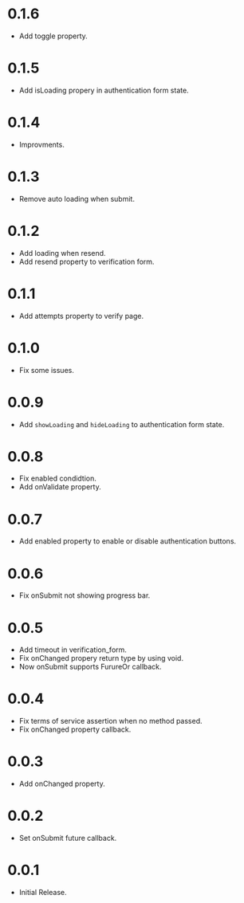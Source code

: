 # 0.1.6

- Add toggle property.

# 0.1.5

- Add isLoading propery in authentication form state.

# 0.1.4

- Improvments.

# 0.1.3

- Remove auto loading when submit.

# 0.1.2

- Add loading when resend.
- Add resend property to verification form.

# 0.1.1

- Add attempts property to verify page.

# 0.1.0

- Fix some issues.

# 0.0.9

- Add `showLoading` and `hideLoading` to authentication form state.

# 0.0.8

- Fix enabled condidtion.
- Add onValidate property.

# 0.0.7

- Add enabled property to enable or disable authentication buttons.

# 0.0.6

- Fix onSubmit not showing progress bar.

# 0.0.5

- Add timeout in verification_form.
- Fix onChanged propery return type by using void.
- Now onSubmit supports FurureOr callback.

# 0.0.4

- Fix terms of service assertion when no method passed.
- Fix onChanged property callback.

# 0.0.3

- Add onChanged property.

# 0.0.2

- Set onSubmit future callback.

# 0.0.1

- Initial Release.
